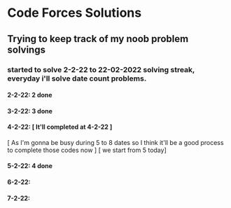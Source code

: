 # Code Forces Solutions

## Trying to keep track of my noob problem solvings

### started to solve 2-2-22 to 22-02-2022 solving streak, everyday i'll solve date count problems.
#### 2-2-22: 2 done
#### 3-2-22: 3 done
#### 4-2-22:          [ It'll completed at 4-2-22 ]
[ As I'm gonna be busy during 5 to 8 dates so I think it'll be a good process to complete those codes now ]
[ we start from 5 today]
#### 5-2-22: 4 done
#### 6-2-22:
#### 7-2-22: